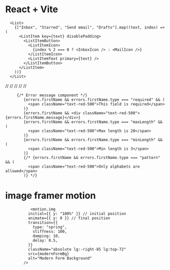 # React + Vite

      <List>
        {["Inbox", "Starred", "Send email", "Drafts"].map((text, index) => (
          <ListItem key={text} disablePadding>
            <ListItemButton>
              <ListItemIcon>
                {index % 2 === 0 ? <InboxIcon /> : <MailIcon />}
              </ListItemIcon>
              <ListItemText primary={text} />
            </ListItemButton>
          </ListItem>
        ))}
      </List>

//   <ListItem key={list} disablePadding>
//   <ListItemButton>
//     <ListItemText primary={list} />
//   </ListItemButton>
// </ListItem>

         {/* Error message component */}
            {errors.firstName && errors.firstName.type === "required" && (
              <span className="text-red-500">This field is required</span>
            )}
            {errors.firstName && <div className="text-red-500">{errors.firstName.message}</div>}
            {errors.firstName && errors.firstName.type === "maxLength" && (
              <span className="text-red-500">Max length is 20</span>
            )}
            {errors.firstName && errors.firstName.type === "minLength" && (
              <span className="text-red-500">Min length is 3</span>
            )}
            {/* {errors.firstName && errors.firstName.type === "pattern" && (
              <span className="text-red-500">Only alphabets are allowed</span>
            )} */}

# image framer motion 
               <motion.img
              initial={{ y: "100%" }} // initial position
              animate={{ y: 0 }} // final position
              transition={{
                type: "spring",
                stiffness: 100,
                damping: 10,
                delay: 0.5,
              }}
              className="absolute lg:-right-85 lg:top-72"
              src={modernFormBg}
              alt="Modern Form Background"
            />
